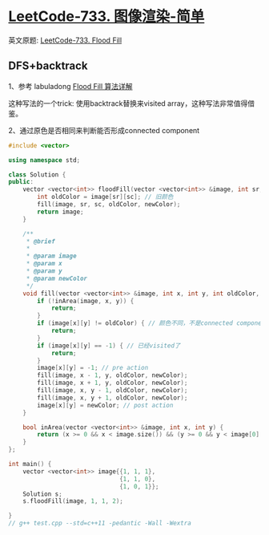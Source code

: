 # [LeetCode-733. 图像渲染-简单](https://leetcode.cn/problems/flood-fill/) 

英文原题: [LeetCode-733. Flood Fill](https://leetcode.com/problems/flood-fill/)

## DFS+backtrack

1、参考 labuladong [Flood Fill 算法详解](https://mp.weixin.qq.com/s/Y7snQIraCC6PRhj9ZSnlzw) 

这种写法的一个trick: 使用backtrack替换来visited array，这种写法非常值得借鉴。



2、通过原色是否相同来判断能否形成connected component



```C++
#include <vector>

using namespace std;

class Solution {
public:
    vector <vector<int>> floodFill(vector <vector<int>> &image, int sr, int sc, int newColor) {
        int oldColor = image[sr][sc]; // 旧颜色
        fill(image, sr, sc, oldColor, newColor);
        return image;
    }

    /**
     * @brief
     *
     * @param image
     * @param x
     * @param y
     * @param newColor
     */
    void fill(vector <vector<int>> &image, int x, int y, int oldColor, int newColor) {
        if (!inArea(image, x, y)) {
            return;
        }
        if (image[x][y] != oldColor) { // 颜色不同，不是connected component
            return;
        }
        if (image[x][y] == -1) { // 已经visited了
            return;
        }
        image[x][y] = -1; // pre action
        fill(image, x - 1, y, oldColor, newColor);
        fill(image, x + 1, y, oldColor, newColor);
        fill(image, x, y - 1, oldColor, newColor);
        fill(image, x, y + 1, oldColor, newColor);
        image[x][y] = newColor; // post action
    }

    bool inArea(vector <vector<int>> &image, int x, int y) {
        return (x >= 0 && x < image.size()) && (y >= 0 && y < image[0].size());
    }
};

int main() {
    vector <vector<int>> image{{1, 1, 1},
                               {1, 1, 0},
                               {1, 0, 1}};
    Solution s;
    s.floodFill(image, 1, 1, 2);

}
// g++ test.cpp --std=c++11 -pedantic -Wall -Wextra


```

